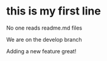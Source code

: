 # this is my first line
No one reads readme.md files

We are on the develop branch

Adding a new feature great!